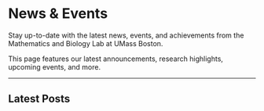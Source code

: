 # News & Events

Stay up-to-date with the latest news, events, and achievements from the Mathematics and Biology Lab at UMass Boston.

This page features our latest announcements, research highlights, upcoming events, and more.

---

## Latest Posts

<!-- This list is automatically generated by the blog plugin -->
